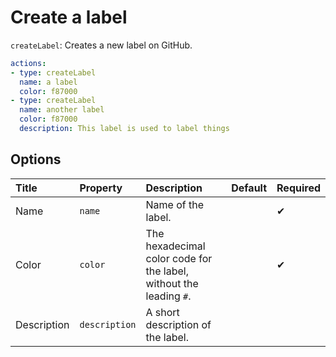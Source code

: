 # Create a label

`createLabel`: Creates a new label on GitHub.



```yaml
actions:
- type: createLabel
  name: a label
  color: f87000
- type: createLabel
  name: another label
  color: f87000
  description: This label is used to label things
```

## Options

| Title | Property | Description | Default | Required |
| :---- | :--- | :---------- | :------ | :------- |
| Name | `name` | Name of the label. |  | ✔ |
| Color | `color` | The hexadecimal color code for the label, without the leading `#`. |  | ✔ |
| Description | `description` | A short description of the label. |  |  |
